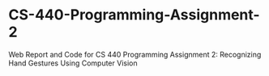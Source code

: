 # CS-440-Programming-Assignment-2
Web Report and Code for CS 440 Programming Assignment 2: Recognizing Hand Gestures Using Computer Vision
